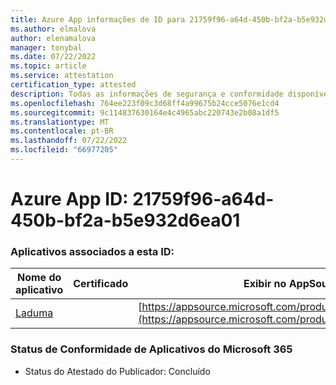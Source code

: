 ```yaml
---
title: Azure App informações de ID para 21759f96-a64d-450b-bf2a-b5e932d6ea01
ms.author: elmalova
author: elenamalova
manager: tonybal
ms.date: 07/22/2022
ms.topic: article
ms.service: attestation
certification_type: attested
description: Todas as informações de segurança e conformidade disponíveis para 21759f96-a64d-450b-bf2a-b5e932d6ea01.
ms.openlocfilehash: 764ee223f09c3d68ff4a99675b24cce5076e1cd4
ms.sourcegitcommit: 9c114837630164e4c4965abc220743e2b08a1df5
ms.translationtype: MT
ms.contentlocale: pt-BR
ms.lasthandoff: 07/22/2022
ms.locfileid: "66977205"
---
```

# <a name="azure-app-id-21759f96-a64d-450b-bf2a-b5e932d6ea01"></a>Azure App ID: 21759f96-a64d-450b-bf2a-b5e932d6ea01


### <a name="apps-associated-with-this-id"></a>Aplicativos associados a esta ID:
| **Nome do aplicativo** | **Certificado** | **Exibir no AppSource** |
|--------------|---------------|-----------------------|
| [Laduma](../forward/WA200003907.md) |  | [https://appsource.microsoft.com/product/office/WA200003907](https://appsource.microsoft.com/product/office/WA200003907) |

### <a name="microsoft-365-app-compliance-status"></a>Status de Conformidade de Aplicativos do Microsoft 365
- Status do Atestado do Publicador: Concluído

